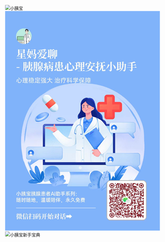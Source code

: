 ![小胰宝](https://www.freeimg.cn/i/2024/05/08/663ae77288263.png)
![星妈爱聊](https://github.com/PancrePal-xiaoyibao/PancrePal-xiaoyibao/blob/main/xingma.png)
![小胰宝新手宝典](https://github.com/samqin123/---RAG-/assets/103937568/4e1b2e11-38fe-4978-9660-d2761c2a0af1)

